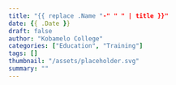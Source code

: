 ```yaml
---
title: "{{ replace .Name "-" " " | title }}"
date: {{ .Date }}
draft: false
author: "Kobamelo College"
categories: ["Education", "Training"]
tags: []
thumbnail: "/assets/placeholder.svg"
summary: ""
---
```

